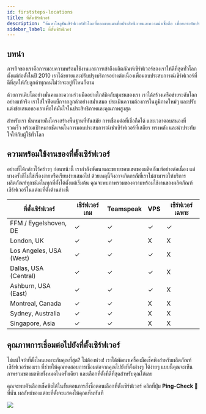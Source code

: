 ```yaml
---
id: firststeps-locations
title: ที่ตั้งเซิร์ฟเวอร์
description: "ค้นหาโซลูชันเซิร์ฟเวอร์ทั่วโลกที่ออกแบบมาเพื่อประสิทธิภาพและความน่าเชื่อถือ เพื่อยกระดับประสบการณ์เช่าเซิร์ฟเวอร์ของคุณทั่วโลก → เรียนรู้เพิ่มเติมตอนนี้"
sidebar_label: ที่ตั้งเซิร์ฟเวอร์
---
```




## บทนำ

ภารกิจของเราคือการมอบความพร้อมใช้งานและการเข้าถึงผลิตภัณฑ์เซิร์ฟเวอร์ของเราให้ดีที่สุดทั่วโลก ตั้งแต่ก่อตั้งในปี 2010 เราได้ขยายและปรับปรุงบริการอย่างต่อเนื่องเพื่อมอบประสบการณ์เซิร์ฟเวอร์ที่ดีที่สุดให้กับลูกค้าทุกคนไม่ว่าจะอยู่ที่ไหนก็ตาม  

ด้วยการเติบโตอย่างมั่นคงและความร่วมมืออย่างใกล้ชิดกับชุมชนของเรา เราได้สร้างเครือข่ายระดับโลกอย่างแท้จริง เราใส่ใจฟีดแบ็กจากลูกค้าอย่างสม่ำเสมอ ประเมินความต้องการในภูมิภาคใหม่ๆ และปรับแต่งข้อเสนอของเราเพื่อให้มั่นใจในประสิทธิภาพและคุณภาพสูงสุด  

สำหรับเรา นั่นหมายถึงโครงสร้างพื้นฐานที่ทันสมัย การเชื่อมต่อที่เชื่อถือได้ และเวลาตอบสนองที่รวดเร็ว พร้อมเป้าหมายชัดเจนในการมอบประสบการณ์เช่าเซิร์ฟเวอร์ที่เสถียร ทรงพลัง และน่าประทับใจให้กับผู้ใช้ทั่วโลก



## ความพร้อมใช้งานของที่ตั้งเซิร์ฟเวอร์

อย่างที่ได้กล่าวไว้คร่าวๆ ก่อนหน้านี้ เรากำลังพัฒนาและขยายขอบเขตของผลิตภัณฑ์อย่างต่อเนื่อง แต่บางครั้งก็ไม่ใช่เรื่องง่ายหรือเรียบง่ายเสมอไป ด้วยเหตุนี้จึงอาจเกิดกรณีที่เราไม่สามารถให้บริการผลิตภัณฑ์ทุกชนิดในทุกที่ตั้งได้ตั้งแต่เริ่มต้น คุณจะพบภาพรวมของความพร้อมใช้งานของผลิตภัณฑ์เซิร์ฟเวอร์ในแต่ละที่ตั้งด้านล่างนี้  

| ที่ตั้งเซิร์ฟเวอร์           | เซิร์ฟเวอร์เกม | Teamspeak | VPS | เซิร์ฟเวอร์เฉพาะ |
| ----------------------- | ---------- | --------- | ----------- | ---------------- |
| FFM / Eygelshoven, DE   | ✓          | ✓         | ✓           | ✓                |
| London, UK              | ✓          | ✓         | X           | X                |
| Los Angeles, USA (West) | ✓          | ✓         | ✓           | X                |
| Dallas, USA (Central)   | ✓          | ✓         | ✓           | X                |
| Ashburn, USA (East)     | ✓          | ✓         | ✓           | X                |
| Montreal, Canada        | ✓          | ✓         | X           | X                |
| Sydney, Australia       | ✓          | ✓         | X           | X                |
| Singapore, Asia         | ✓          | ✓         | X           | X                |



## คุณภาพการเชื่อมต่อไปยังที่ตั้งเซิร์ฟเวอร์

ไม่แน่ใจว่าที่ตั้งไหนเหมาะกับคุณที่สุด? ไม่ต้องห่วง! เราได้พัฒนาเครื่องมือเช็คพิงสำหรับผลิตภัณฑ์เซิร์ฟเวอร์ของเรา ที่ช่วยให้คุณทดสอบการเชื่อมต่อจากคุณไปยังที่ตั้งต่างๆ ได้ง่ายๆ แบบนี้คุณจะเห็นภาพรวมของผลพิงทั้งหมดในครั้งเดียว และเลือกที่ตั้งที่ดีที่สุดสำหรับคุณได้เลย  

คุณจะพบตัวเลือกเช็คพิงได้ในขั้นตอนการสั่งซื้อตอนเลือกที่ตั้งเซิร์ฟเวอร์ คลิกที่ปุ่ม **Ping-Check 🚀** ที่นั่น ผลลัพธ์ของแต่ละที่ตั้งจะแสดงให้คุณเห็นทันที  

![](https://screensaver01.zap-hosting.com/index.php/s/9q9X3tFrjbWkitD/preview)